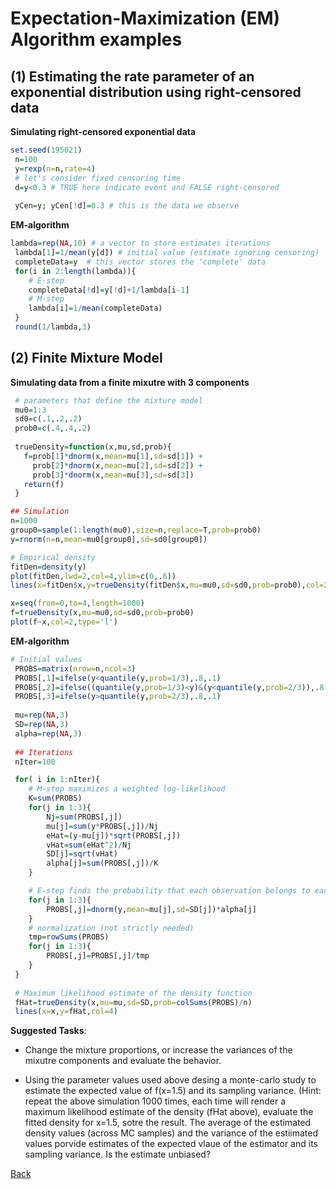 # Expectation-Maximization (EM) Algorithm examples


## (1) Estimating the rate parameter of an exponential distribution using right-censored data


**Simulating right-censored exponential data**

```r
set.seed(195021)
 n=100
 y=rexp(n=n,rate=4)
 # let's consider fixed censoring time
 d=y<0.3 # TRUE here indicate event and FALSE right-censored
 
 yCen=y; yCen[!d]=0.3 # this is the data we observe 
```

**EM-algorithm**

```r
lambda=rep(NA,10) # a vector to store estimates iterations
 lambda[1]=1/mean(y[d]) # initial value (estimate ignoring censoring)
 completeData=y  # this vector stores the 'complete' data
 for(i in 2:length(lambda)){
    # E-step
    completeData[!d]=y[!d]+1/lambda[i-1]
    # M-step
    lambda[i]=1/mean(completeData)
 }
 round(1/lambda,3)

```

## (2) Finite Mixture Model

**Simulating data from a finite mixutre with 3 components**

```r
 # parameters that define the mixture model
 mu0=1:3
 sd0=c(.1,.2,.2)
 prob0=c(.4,.4,.2)
 
 trueDensity=function(x,mu,sd,prob){
   f=prob[1]*dnorm(x,mean=mu[1],sd=sd[1]) +
     prob[2]*dnorm(x,mean=mu[2],sd=sd[2]) +
     prob[3]*dnorm(x,mean=mu[3],sd=sd[3])  
   return(f)
 }

## Simulation
n=1000
group0=sample(1:length(mu0),size=n,replace=T,prob=prob0)
y=rnorm(n=n,mean=mu0[group0],sd=sd0[group0])

# Empirical density
fitDen=density(y)
plot(fitDen,lwd=2,col=4,ylim=c(0,.6))
lines(x=fitDen$x,y=trueDensity(fitDen$x,mu=mu0,sd=sd0,prob=prob0),col=2)

x=seq(from=0,to=4,length=1000)
f=trueDensity(x,mu=mu0,sd=sd0,prob=prob0)
plot(f~x,col=2,type='l')


```


**EM-algorithm**


```r
# Initial values
 PROBS=matrix(nrow=n,ncol=3)
 PROBS[,1]=ifelse(y<quantile(y,prob=1/3),.8,.1)
 PROBS[,2]=ifelse((quantile(y,prob=1/3)<y)&(y<quantile(y,prob=2/3)),.8,.1)
 PROBS[,3]=ifelse(y>quantile(y,prob=2/3),.8,.1)
 
 mu=rep(NA,3)
 SD=rep(NA,3)
 alpha=rep(NA,3)
 
 ## Iterations
 nIter=100

 for( i in 1:nIter){
	# M-step maximizes a weighted log-likelihood 
	K=sum(PROBS)
	for(j in 1:3){
		Nj=sum(PROBS[,j])		
		mu[j]=sum(y*PROBS[,j])/Nj		
		eHat=(y-mu[j])*sqrt(PROBS[,j])		
		vHat=sum(eHat^2)/Nj
		SD[j]=sqrt(vHat)
		alpha[j]=sum(PROBS[,j])/K
	}

	# E-step finds the probability that each observation belongs to each group	
	for(j in 1:3){
		PROBS[,j]=dnorm(y,mean=mu[j],sd=SD[j])*alpha[j]
	}
	# normalization (not strictly needed)
	tmp=rowSums(PROBS)
	for(j in 1:3){
		PROBS[,j]=PROBS[,j]/tmp
	}		   
 }
 
 # Maximum likelihood estimate of the density function
 fHat=trueDensity(x,mu=mu,sd=SD,prob=colSums(PROBS)/n)
 lines(x=x,y=fHat,col=4)
```

**Suggested Tasks**:

   * Change the mixture proportions, or increase the variances of the mixutre components and evaluate the behavior.
   
   * Using the parameter values used above desing a monte-carlo study to estimate the expected value of f(x=1.5) and its sampling variance. (Hint: repeat the above simulation 1000 times, each time will render a maximum likelihood estimate of the density (fHat above), evaluate the fitted density for x=1.5, sotre the result. The average of the estimated density values (across MC samples) and the variance of the estiimated values porvide estimates of the expected vlaue of the estimator and its sampling variance. Is the estimate unbiased?
   
   
[Back](https://github.com/gdlc/STAT_COMP/)
